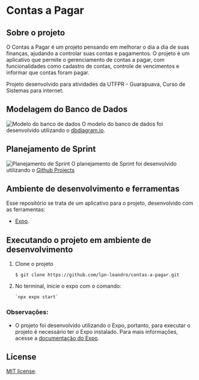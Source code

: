 # Contas a Pagar

## Sobre o projeto

O Contas a Pagar é um projeto pensando em melhorar o dia a dia de suas finanças, ajudando a controlar suas contas e pagamentos. O projeto é um aplicativo que permite o gerenciamento de contas a pagar, com funcionalidades como cadastro de contas, controle de vencimentos e informar que contas foram pagar.

Projeto desenvolvido para atividades da UTFPR - Guarapuava, Curso de Sistemas para internet.

## Modelagem do Banco de Dados

![Modelo do banco de dados](https://dbdiagram.io/d/68056e241ca52373f5aa1220)
O modelo do banco de dados foi desenvolvido utilizando o [dbdiagram.io](https://dbdiagram.io/home).

## Planejamento de Sprint

![Planejamento de Sprint]()
O planejamento de Sprint foi desenvolvido utilizando o [Github Projects](https://github.com/users/lpn-leandro/projects/5/views/1)

## Ambiente de desenvolvimento e ferramentas

Esse repositório se trata de um aplicativo para o projeto, desenvolvido com as ferramentas:

- [Expo](https://docs.expo.dev/).

## Executando o projeto em ambiente de desenvolvimento

1.  Clone o projeto

    `$ git clone https://github.com/lpn-leandro/contas-a-pagar.git`

2.  No terminal, inicie o expo com o comando:

        `npx expo start`

### Observações:

- O projeto foi desenvolvido utilizando o Expo, portanto, para executar o projeto é necessário ter o Expo instalado. Para mais informações, acesse a [documentação do Expo](https://docs.expo.dev/).

## License

[MIT license](https://opensource.org/licenses/MIT).
